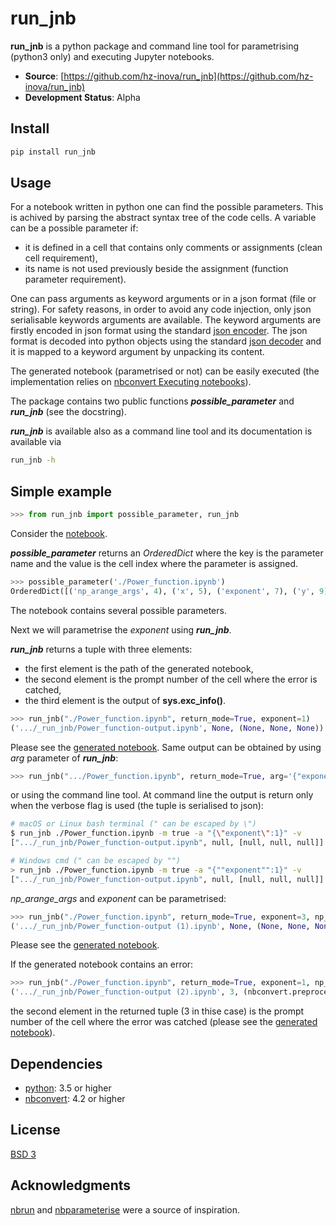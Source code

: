 # run_jnb

**run_jnb** is a python package and command line tool for parametrising (python3 only) and executing Jupyter notebooks.

- **Source**: [https://github.com/hz-inova/run_jnb](https://github.com/hz-inova/run_jnb)
- **Development Status**: Alpha

## Install

```sh
pip install run_jnb
```

## Usage

For a notebook written in python one can find the possible parameters. This is achived by parsing the abstract syntax tree of the code cells. A variable can be a possible parameter if:
- it is defined in a cell that contains only comments or assignments (clean cell requirement),
- its name is not used previously beside the assignment (function parameter requirement).

One can pass arguments as keyword arguments or in a json format (file or string). For safety reasons, in order to avoid any code injection, only json serialisable keywords arguments are available. The keyword arguments are firstly encoded in json format using the standard [json encoder](https://docs.python.org/3.6/library/json.html#json.JSONEncoder). The json format is decoded into python objects using the standard [json decoder](https://docs.python.org/3.6/library/json.html#json.JSONDecoder) and it is mapped to a keyword argument by unpacking its content.

The generated notebook (parametrised or not) can be easily executed (the implementation relies on [nbconvert Executing notebooks](http://nbconvert.readthedocs.io/en/latest/execute_api.html)).

The package contains two public functions ***possible_parameter*** and ***run_jnb*** (see the docstring).

***run_jnb*** is available also as a command line tool and its documentation is available via 
```sh
run_jnb -h
```

## Simple example

```python
>>> from run_jnb import possible_parameter, run_jnb
```
Consider the [notebook](example/Power_function.ipynb).

***possible_parameter*** returns an *OrderedDict* where the key is the parameter name and the value is the cell index where the parameter is assigned.

```python
>>> possible_parameter('./Power_function.ipynb')
OrderedDict([('np_arange_args', 4), ('x', 5), ('exponent', 7), ('y', 9)])
```
The notebook contains several possible parameters. 

Next we will parametrise the *exponent* using ***run_jnb***.

***run_jnb*** returns a tuple with three elements:
- the first element is the path of the generated notebook, 
- the second element is the prompt number of the cell where the error is catched,
- the third element is the output of **sys.exc_info()**.

```python
>>> run_jnb("./Power_function.ipynb", return_mode=True, exponent=1)
('.../_run_jnb/Power_function-output.ipynb', None, (None, None, None))
```
Please see the [generated notebook](example/_run_jnb/Power_function-output.ipynb). Same output can be obtained by using *arg* parameter of ***run_jnb***:
```python
>>> run_jnb(".../Power_function.ipynb", return_mode=True, arg='{"exponent":1}')
```
or using the command line tool. At command line the output is return only when the verbose flag is used (the tuple is serialised to json):
```sh
# macOS or Linux bash terminal (" can be escaped by \")
$ run_jnb ./Power_function.ipynb -m true -a "{\"exponent\":1}" -v
[".../_run_jnb/Power_function-output.ipynb", null, [null, null, null]]

# Windows cmd (" can be escaped by "") 
> run_jnb ./Power_function.ipynb -m true -a "{""exponent"":1}" -v
[".../_run_jnb/Power_function-output.ipynb", null, [null, null, null]]
```
*np_arange_args* and *exponent* can be parametrised:
 ```python
>>> run_jnb("./Power_function.ipynb", return_mode=True, exponent=3, np_arange_args={'start':-20,'stop':20,'step':0.1})
('.../_run_jnb/Power_function-output (1).ipynb', None, (None, None, None))
```
Please see the [generated notebook](example/_run_jnb/Power_function-output%20(1).ipynb).

If the generated notebook contains an error:
 ```python
>>> run_jnb("./Power_function.ipynb", return_mode=True, exponent=1, np_arange_args={'step':0.1})
('.../_run_jnb/Power_function-output (2).ipynb', 3, (nbconvert.preprocessors.execute.CellExecutionError, ...)
```
the second element in the returned tuple (3 in thise case) is the prompt number of the cell where the error was catched (please see the [generated notebook](example/_run_jnb/Power_function-output%20(2).ipynb)).


## Dependencies
- [python](https://www.python.org): 3.5 or higher
- [nbconvert](http://nbconvert.readthedocs.io): 4.2 or higher

## License
[BSD 3](LICENSE)

## Acknowledgments
[nbrun](https://github.com/tritemio/nbrun) and [nbparameterise](https://github.com/takluyver/nbparameterise) were a source of inspiration.
